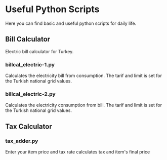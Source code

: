 # Useful Python Scripts

Here you can find basic and useful python scripts for daily life.

## Bill Calculator

Electric bill calculator for Turkey.

### billcal_electric-1.py

Calculates the electricity bill from consumption. The tarif and limit is set for the Turkish national grid values.

### billcal_electric-2.py

Calculates the electricity consumption from bill. The tarif and limit is set for the Turkish national grid values.

## Tax Calculator

### tax_adder.py

Enter your item price and tax rate calculates tax and item's final price
